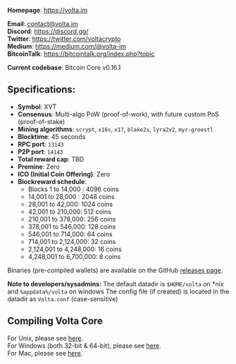 **Homepage**: https://volta.im<br/>

**Email**: contact@volta.im<br/>
**Discord**: https://discord.gg/<br/>
**Twitter**: https://twitter.com/voltacrypto<br/>
**Medium**: https://medium.com/@volta-im<br/>
**BitcoinTalk**: https://bitcointalk.org/index.php?topic<br/>

**Current codebase**: Bitcoin Core v0.16.1<br/>

Specifications:
--------------

* **Symbol**: XVT
* **Consensus**: Multi-algo PoW (proof-of-work), with future custom PoS (proof-of-stake)
* **Mining algorithms**: `scrypt`, `x16s`, `x17`, `blake2s`, `lyra2v2`, `myr-groestl`
* **Blocktime**: 45 seconds
* **RPC port**: `13143`
* **P2P port**: `14143`
* **Total reward cap**: TBD
* **Premine**: Zero
* **ICO (Initial Coin Offering)**: Zero
* **Blockreward schedule**:
  * Blocks 1 to 14,000 : 4096 coins
  * 14,001 to 28,000 : 2048 coins
  * 28,001 to 42,000: 1024 coins
  * 42,001 to 210,000: 512 coins
  * 210,001 to 378,000: 256 coins
  * 378,001 to 546,000: 128 coins
  * 546,001 to 714,000: 64 coins
  * 714,001 to 2,124,000: 32 coins
  * 2,124,001 to 4,248,000: 16 coins
  * 4,248,001 to 6,700,000: 8 coins

Binaries (pre-compiled wallets) are available on the GitHub [releases page](https://github.com/volta-im/volta-core/releases/tag/stable).

**Note to developers/sysadmins:**
The default datadir is `$HOME/volta` on *nix and  `%appdata%/volta` on windows
The config file (if created) is located in the datadir as `Volta.conf` (case-sensitive)

Compiling Volta Core
----------------------
For Unix, please see [here](doc/build-unix.md).<br/>
For Windows (both 32-bit & 64-bit), please see [here](doc/build-windows.md).<br/>
For Mac, please see [here](doc/build-osx.md).<br/>
